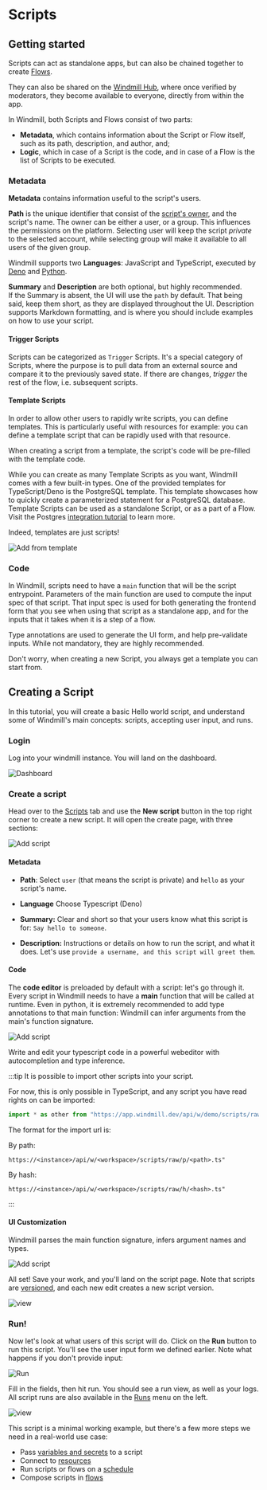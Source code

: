 # Scripts

## Getting started

Scripts can act as standalone apps, but can also be chained together to 
create [Flows][flows].

They can also be shared on the [Windmill Hub][wm-hub], where once verified
by moderators, they become available to everyone, directly from within the
app. 

In Windmill, both Scripts and Flows consist of two parts: 

- **Metadata**, which contains information about the Script or Flow itself, such 
  as its path, description, and author, and;
- **Logic**, which in case of a Script is the code, and in case of a Flow is the 
  list of Scripts to be executed.

### Metadata


**Metadata** contains information useful to the script's users.

**Path** is the unique identifier that consist of the 
[script's owner](../reference#owner), and the script's name. The owner can be
either a user, or a group. This influences the permissions on the platform. 
Selecting user will keep the script *private* to the selected account, 
while selecting group will make it available to all users of the given group.

<!-- FIXME: Languages -> Runtimes ? -->
Windmill supports two **Languages**: JavaScript and TypeScript, executed by 
[Deno][deno] and [Python][python].

**Summary** and **Description** are both optional, but highly recommended.  
If the Summary is absent, the UI will use the `path` by default. That being
said, keep them short, as they are displayed throughout the UI.
Description supports Markdown formatting, and is where you should 
include examples on how to use your script.

#### Trigger Scripts

Scripts can be categorized as `Trigger` Scripts. It's a special category
of Scripts, where the purpose is to pull data from an external source and
compare it to the previously saved state. If there are changes, *trigger*
the rest of the flow, i.e. subsequent scripts. 

#### Template Scripts

In order to allow other users to rapidly write scripts, you can define
templates. This is particularly useful with resources for example: you can
define a template script that can be rapidly used with that resource.

When creating a script from a template, the script's code will be pre-filled with
the template code.

While you can create as many Template Scripts as you want, Windmill comes with
a few built-in types. One of the provided templates for TypeScript/Deno 
is the PostgreSQL template. This template showcases how to quickly create a
parameterized statement for a PostgreSQL database. Template Scripts can be used
as a standalone Script, or as a part of a Flow. Visit the Postgres 
[integration tutorial](../integrations/postgresql) to learn more. 

Indeed, templates are just scripts! 

![Add from template](../assets/how_to/add_from_template.png)


### Code

In Windmill, scripts need to have a `main` function that will be the script
entrypoint. Parameters of the main function are used to compute the input
spec of that script. That input spec is used for both generating the
frontend form that you see when using that script as a standalone app, and for
the inputs that it takes when it is a step of a flow.

Type annotations are used to generate the UI form, and help pre-validate 
inputs. While not mandatory, they are highly recommended.

Don't worry, when creating a new Script, you always get a template you can
start from. 

## Creating a Script

In this tutorial, you will create a basic Hello world script, and understand
some of Windmill's main concepts: scripts, accepting user input, and runs. 

### Login
Log into your windmill instance. You will land on the dashboard.

![Dashboard](./assets/intro/dashboard.png)

### Create a script
Head over to the [Scripts][app-scripts] tab and use the **New script** button
in the top right corner to create a new script. It will open the create
page, with three sections:

![Add script](./assets/intro/add-script.png)

#### Metadata
- **Path**: Select `user` (that means the script is private) and `hello` as 
  your script's name.

- **Language** Choose Typescript (Deno)

- **Summary:** Clear and short so that your users know what this
  script is for: `Say hello to someone`.

- **Description:** Instructions or details on how to run the script, and what it
  does. Let's use `provide a username, and this script will greet them`.

#### Code

The **code editor** is preloaded by default with a script: let's go through
it. Every script in Windmill needs to have a **main** function that will be
called at runtime. Even in python, it is extremely recommended to add type
annotations to that main function: Windmill can infer arguments from the
main's function signature.

![Add script](./assets/intro/add-script-2.png)

Write and edit your typescript code in a powerful webeditor with autocompletion
and type inference.

:::tip
It is possible to import other scripts into your script.

For now, this is only possible in TypeScript, and any script you have read
rights on can be imported:

```ts
import * as other from "https://app.windmill.dev/api/w/demo/scripts/raw/p/u/bot/other.ts"`
```

The format for the import url is:

By path:

```
https://<instance>/api/w/<workspace>/scripts/raw/p/<path>.ts"
```

By hash:

```
https://<instance>/api/w/<workspace>/scripts/raw/h/<hash>.ts"
```

:::

#### UI Customization

Windmill parses the main function signature, infers argument names and types.

![Add script](./assets/intro/add-script-3.png)

All set! Save your work, and you'll land on the script page. Note that scripts
are [versioned](../reference#versioning), and each new edit creates a new script
version.

![view](./assets/intro/view-script.png)

### Run!

Now let's look at what users of this script will do. Click on the **Run** button
to run this script. You'll see the user input form we defined earlier. Note what
happens if you don't provide input:

![Run](./assets/intro/run-script.png)

Fill in the fields, then hit run. You should see a run view, as well as your
logs. All script runs are also available in the [Runs][app-runs] menu on the left.

![view](./assets/intro/view-result.png)

This script is a minimal working example, but there's a few more steps we need
in a real-world use case:

- Pass [variables and secrets](../how-tos/variables_and_secrets) to a script
- Connect to [resources](../how-tos/create_resources)
- Run scripts or flows on a [schedule](../how-tos/schedule)
- Compose scripts in [flows][flows]

<!-- Resources -->
[app-runs]: https://app.windmill.dev/runs
[app-scripts]: https://app.windmill.dev/scripts
[deno]: https://deno.land/
[flows]: ./flows
[python]: https://www.python.org/
[wm-hub]: https://hub.windmill.dev